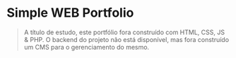 # Simple WEB Portfolio
> A título de estudo, este portfólio fora construído com HTML, CSS, JS & PHP.
 > O backend do projeto não está disponível, mas fora construído um CMS para o gerenciamento do mesmo.
